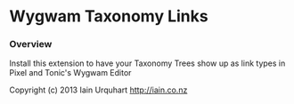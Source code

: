 # Wygwam Taxonomy Links

### Overview

Install this extension to have your Taxonomy Trees show up as link types in Pixel and Tonic's Wygwam Editor


Copyright (c) 2013 Iain Urquhart
http://iain.co.nz